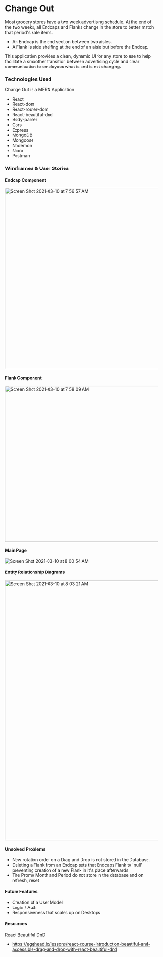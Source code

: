 # Change Out
Most grocery stores have a two week advertising schedule. At the end of the two weeks, all Endcaps and Flanks change in the store to better match that period's sale items.
  - An Endcap is the end section between two aisles.
  - A Flank is side shelfing at the end of an aisle but before the Endcap.

This application provides a clean, dynamic UI for any store to use to help facilitate a smoother transition between advertising cycle and clear communication to employees what is and is not changing.

### Technologies Used
Change Out is a MERN Application
* React
* React-dom
* React-router-dom
* React-beautiful-dnd
* Body-parser
* Cors
* Express
* MongoDB
* Mongoose
* Nodemon
* Node
* Postman

### Wireframes & User Stories
#### Endcap Component
<img width="597" alt="Screen Shot 2021-03-10 at 7 56 57 AM" src="https://user-images.githubusercontent.com/26800130/110658044-32014480-8176-11eb-81c0-e79d9fa74aed.png">

#### Flank Component
<img width="513" alt="Screen Shot 2021-03-10 at 7 58 09 AM" src="https://user-images.githubusercontent.com/26800130/110658232-5d842f00-8176-11eb-85b3-f6a598074515.png">

#### Main Page
![Screen Shot 2021-03-10 at 8 00 54 AM](https://user-images.githubusercontent.com/26800130/110658678-bf449900-8176-11eb-98ed-a5e138a88e76.png)

#### Entity Relationship Diagrams
<img width="857" alt="Screen Shot 2021-03-10 at 8 03 21 AM" src="https://user-images.githubusercontent.com/26800130/110659063-177b9b00-8177-11eb-8989-8e87ee48aa93.png">

#### Unsolved Problems
* New rotation order on a Drag and Drop is not stored in the Database.
* Deleting a Flank from an Endcap sets that Endcaps Flank to 'null' preventing creation of a new Flank in it's place afterwards
* The Promo Month and Period do not store in the database and on refresh, reset

#### Future Features
* Creation of a User Model
* Login / Auth
* Responsiveness that scales up on Desktops

#### Resources
React Beautiful DnD 
* https://egghead.io/lessons/react-course-introduction-beautiful-and-accessible-drag-and-drop-with-react-beautiful-dnd

